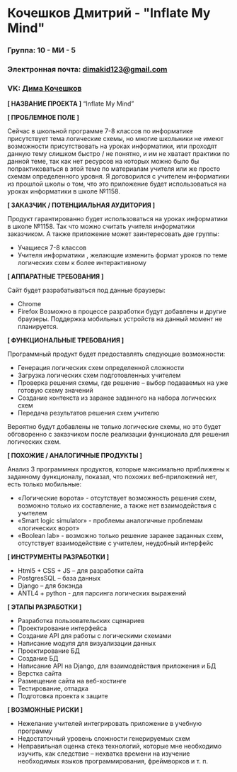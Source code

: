 # Кочешков Дмитрий - "Inflate My Mind"

### Группа: 10 - МИ - 5
### Электронная почта: dimakid123@gmail.com
### VK: [Дима Кочешков](https://vk.com/chto_voobshe_proishodit)


**[ НАЗВАНИЕ ПРОЕКТА ]**
“Inflate My Mind”

**[ ПРОБЛЕМНОЕ ПОЛЕ ]**

Сейчас в школьной программе 7-8 классов по информатике присутствует тема логические схемы, но многие школьники не имеют возможности присутствовать на уроках информатики, или проходят данную тему слишком быстро / не понятно, и им не хватает практики по данной теме, так как нет ресурсов на которых можно было бы попрактиковаться в этой теме по материалам учителя или же просто схемам определенного уровня. Я договорился с учителем информатики из прошлой школы о том, что это приложение будет использоваться на уроках информатики в школе №1158.

**[ ЗАКАЗЧИК / ПОТЕНЦИАЛЬНАЯ АУДИТОРИЯ ]**

Продукт гарантированно будет использоваться на уроках информатики в школе №1158. Так что можно считать учителя информатики заказчиком.
А также приложение может заинтересовать две группы:

* Учащиеся 7-8 классов
* Учителя информатики , желающие изменить формат уроков по теме логических схем к более интерактивному

**[ АППАРАТНЫЕ ТРЕБОВАНИЯ ]** 

Сайт будет разрабатываться под данные браузеры:
* Chrome
* Firefox
Возможно в процессе разработки будут добавлены и другие браузеры. 
Поддержка мобильных устройств на данный момент не планируется.

**[ ФУНКЦИОНАЛЬНЫЕ ТРЕБОВАНИЯ ]**

Программный продукт будет предоставлять следующие возможности:
* Генерация логических схем определенной сложности
* Загрузка логических схем подготовленных учителем
* Проверка решения схемы, где решение – выбор подаваемых на уже готовую схему значений
* Создание контекста из заранее заданного на набора логических схем
* Передача результатов решения схем учителю

Вероятно будут добавлены не только логические схемы, но это будет обговоренно с заказчиком после реализации функционала для решения логических схем.

**[ ПОХОЖИЕ / АНАЛОГИЧНЫЕ ПРОДУКТЫ ]**

Анализ 3 программных продуктов, которые максимально приближены к заданному функционалу, показал, что похожих веб-приложений нет, есть только мобильные:

* «Логические ворота» - отсутствует возможность решения схем, возможно только их составление, а также нет взаимодействия с учителем
* «Smart logic simulator» - проблемы аналогичные проблемам «логических ворот»
* «Boolean lab» - возможно только решение заранее заданных схем, отсутствует взаимодействие с учителем, неудобный интерфейс

**[ ИНСТРУМЕНТЫ РАЗРАБОТКИ ]**

* Html5 + CSS + JS – для разработки сайта
* PostgresSQL – база данных
* Django – для бэкэнда
* ANTL4 + python - для парсинга логических выражений

**[ ЭТАПЫ РАЗРАБОТКИ ]**

* Разработка пользовательских сценариев
* Проектирование интерфейса
* Создание API для работы с логическими схемами
* Написание модуля для визуализации данных
* Проектирование БД
* Создание БД
* Написание API на Django, для взаимодействия приложения и БД
* Верстка сайта
* Размещение сайта на веб-хостинге
* Тестирование, отладка
* Подготовка проекта к защите

**[ ВОЗМОЖНЫЕ РИСКИ ]**

* Нежелание учителей интегрировать приложение в учебную программу
* Недостаточный уровень сложности генерируемых схем
* Неправильная оценка стека технологий, которые мне необходимо изучить, как следствие – нехватка времени на изучение необходимых языков программирования, фреймворков и т. п.